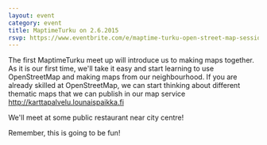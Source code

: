 ```yaml
---
layout: event
category: event
title: MaptimeTurku on 2.6.2015
rsvp: https://www.eventbrite.com/e/maptime-turku-open-street-map-sessio-tickets-16800445585?utm_campaign=order_confirm&utm_medium=email&ref=eemailordconf&utm_source=eb_email&utm_term=eventname
---
```


The first MaptimeTurku meet up will introduce us to making maps together. As it is our first time, we'll take it easy and start learning to use OpenStreetMap and making maps from our neighbourhood. If you are already skilled at OpenStreetMap, we can start thinking about different thematic maps that we can publish in our map service http://karttapalvelu.lounaispaikka.fi

We'll meet at some public restaurant near city centre! 

Remember, this is going to be fun!
